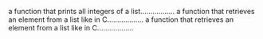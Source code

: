 a function that prints all integers of a list.................
a function that retrieves an element from a list like in C..................
a function that retrieves an element from a list like in C..................
